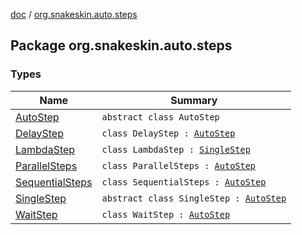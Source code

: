 [doc](../index.md) / [org.snakeskin.auto.steps](./index.md)

## Package org.snakeskin.auto.steps

### Types

| Name | Summary |
|---|---|
| [AutoStep](-auto-step/index.md) | `abstract class AutoStep` |
| [DelayStep](-delay-step/index.md) | `class DelayStep : `[`AutoStep`](-auto-step/index.md) |
| [LambdaStep](-lambda-step/index.md) | `class LambdaStep : `[`SingleStep`](-single-step/index.md) |
| [ParallelSteps](-parallel-steps/index.md) | `class ParallelSteps : `[`AutoStep`](-auto-step/index.md) |
| [SequentialSteps](-sequential-steps/index.md) | `class SequentialSteps : `[`AutoStep`](-auto-step/index.md) |
| [SingleStep](-single-step/index.md) | `abstract class SingleStep : `[`AutoStep`](-auto-step/index.md) |
| [WaitStep](-wait-step/index.md) | `class WaitStep : `[`AutoStep`](-auto-step/index.md) |
